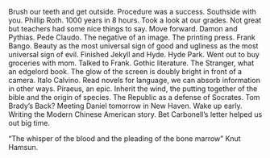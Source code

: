 Brush our teeth and get outside. Procedure was a success. Southside with you. Phillip Roth. 1000 years in 8 hours. Took a look at our grades. Not great but teachers had some nice things to say. Move forward. Damon and Pythias. Pede Claudo. The negative of an image. The printing press. Frank Bango. Beauty as the most universal sign of good and ugliness as the most universal sign of evil. Finished Jekyll and Hyde. Hyde Park. Went out to buy groceries with mom. Talked to Frank. Gothic literature. The Stranger, what an edgelord book. The glow of the screen is doubly bright in front of a camera. Italo Calvino. Read novels for language, we can absorb information in other ways. Piraeus, an epic. Inherit the wind, the putting together of the bible and the origin of species. The Republic as a defense of Socrates. Tom Brady’s Back? Meeting Daniel tomorrow in New Haven. Wake up early. Writing the Modern Chinese American story. Bet Carbonell’s letter helped us out big time.

“The whisper of the blood and the pleading of the bone marrow” Knut Hamsun.
